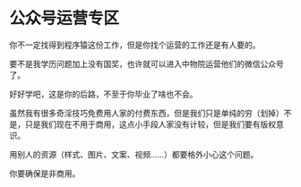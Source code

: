 # 公众号运营专区

你不一定找得到程序猿这份工作，但是你找个运营的工作还是有人要的。

要不是我学历问题加上没有国奖，也许就可以进入中物院运营他们的微信公众号了。

好好学吧，这是你的后路，不至于你毕业了啥也不会。

虽然我有很多奇淫技巧免费用人家的付费东西，但是我们只是单纯的穷（划掉）不是，只是我们现在不用于商用，这点小手段人家没有计较，但是我们要有版权意识。

用别人的资源（样式、图片、文案、视频……）都要格外小心这个问题。

你要确保是非商用。
